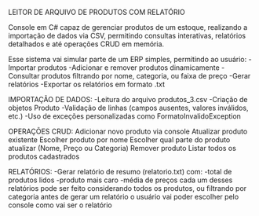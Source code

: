 LEITOR DE ARQUIVO DE PRODUTOS COM RELATÓRIO


Console em C# capaz de gerenciar produtos de um estoque, realizando a importação de dados via CSV, 
permitindo consultas interativas, relatórios detalhados e até operações CRUD em memória.

Esse sistema vai simular parte de um ERP simples, permitindo ao usuário:
-Importar produtos
-Adicionar e remover produtos dinamicamente
-Consultar produtos filtrando por nome, categoria, ou faixa de preço
-Gerar relatórios 
-Exportar os relatórios em formato .txt
 
IMPORTAÇÃO DE DADOS:
-Leitura do arquivo produtos_3.csv
-Criação de objetos Produto
-Validação de linhas (campos ausentes, valores inválidos, etc.)
-Uso de exceções personalizadas como FormatoInvalidoException

OPERAÇÕES CRUD:
Adicionar novo produto via console
Atualizar produto existente
Escolher produto por nome
Escolher qual parte do produto atualizar (Nome, Preço ou Categoria)
Remover produto
Listar todos os produtos cadastrados

RELATÓRIOS:
-Gerar relatório de resumo (relatorio.txt) com:
-total de produtos lidos
-produto mais caro
-média de preços
cada um desses relatórios pode ser feito considerando todos os produtos, ou filtrando por categoria
antes de gerar um relatório o usuário vai poder escolher pelo console como vai ser o relatório
